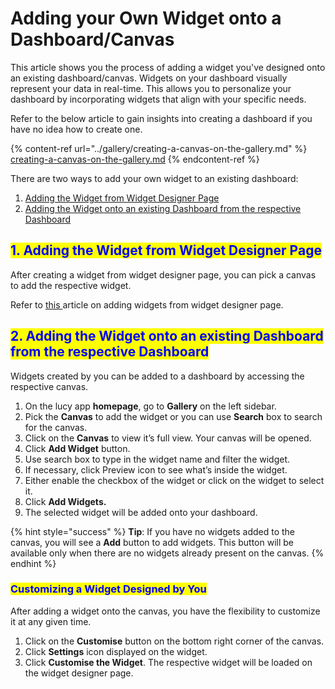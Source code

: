 # Adding your Own Widget onto a Dashboard/Canvas

This article shows you the process of adding a widget you've designed onto an existing dashboard/canvas. Widgets on your dashboard visually represent your data in real-time. This allows you to personalize your dashboard by incorporating widgets that align with your specific needs.&#x20;

Refer to the below article to gain insights into creating a dashboard if you have no idea how to create one.&#x20;

{% content-ref url="../gallery/creating-a-canvas-on-the-gallery.md" %}
[creating-a-canvas-on-the-gallery.md](../gallery/creating-a-canvas-on-the-gallery.md)
{% endcontent-ref %}

There are two ways to add your own widget to an existing dashboard:

1. [Adding the Widget from Widget Designer Page](adding-your-own-widget-onto-a-dashboard-canvas.md#1.-adding-the-widget-from-widget-designer-page)
2. [Adding the Widget onto an existing Dashboard from the respective Dashboard](adding-your-own-widget-onto-a-dashboard-canvas.md#2.-adding-the-widget-onto-an-existing-dashboard-from-the-respective-dashboard)

## <mark style="color:blue;">1. Adding the Widget from Widget Designer Page</mark>

After creating a widget from widget designer page, you can pick a canvas to add the respective widget.

Refer to [this ](sharing-a-user-interface.md#adding-the-user-interface-to-a-dashboard-canvas)article on adding widgets from widget designer page.

## <mark style="color:blue;">2. Adding the Widget onto an existing Dashboard from the respective Dashboard</mark>

Widgets created by you can be added to a dashboard by accessing the respective canvas.

1. On the lucy app **homepage**, go to **Gallery** on the left sidebar.
2. Pick the **Canvas** to add the widget or you can use **Search** box to search for the canvas.
3. Click on the **Canvas** to view it’s full view. Your canvas will be opened.
4. Click **Add Widget** button.
5. Use search box to type in the widget name and filter the widget.
6. If necessary, click Preview icon to see what’s inside the widget.
7. Either enable the checkbox of the widget or click on the widget to select it.
8. Click **Add Widgets.**
9. The selected widget will be added onto your dashboard.

{% hint style="success" %}
**Tip**: If you have no widgets added to the canvas, you will see a **Add** button to add widgets. This button will be available only when there are no widgets already present on the canvas.
{% endhint %}

### <mark style="color:blue;">Customizing a Widget Designed by You</mark>

After adding a widget onto the canvas, you have the flexibility to customize it at any given time.

1. Click on the **Customise** button on the bottom right corner of the canvas.
2. Click **Settings** icon displayed on the widget.
3. Click **Customise the Widget**. The respective widget will be loaded on the widget designer page.
